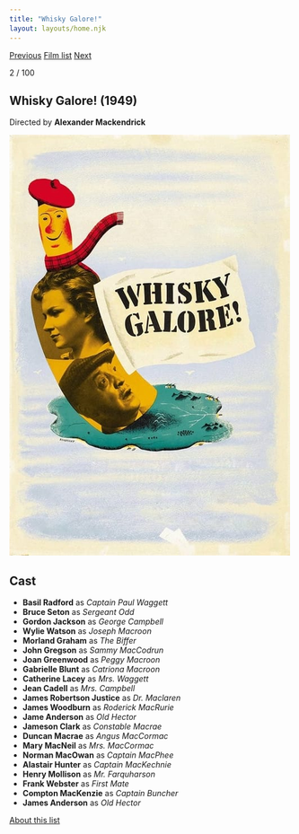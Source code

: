```yaml
---
title: "Whisky Galore!"
layout: layouts/home.njk
---
```


<nav class="films">
  <a class="prev" href="../its-a-wonderful-life">Previous</a>
  <a href="../">Film list</a>
  <a class="next" href="../la-strada">Next</a>
</nav>

<p>2 / 100</p>

<article class="film">
  <h1>Whisky Galore! (1949)</h1>

  <p class="director">
    Directed by <strong>Alexander Mackendrick</strong>
  </p>

  <img src="../films/posters/whisky-galore.jpg" alt="">

  <h2>
    Cast
  </h2>
  <ul>
    <li><strong>Basil Radford</strong> as <em>Captain Paul Waggett</em></li>
<li><strong>Bruce Seton</strong> as <em>Sergeant Odd</em></li>
<li><strong>Gordon Jackson</strong> as <em>George Campbell</em></li>
<li><strong>Wylie Watson</strong> as <em>Joseph Macroon</em></li>
<li><strong>Morland Graham</strong> as <em>The Biffer</em></li>
<li><strong>John Gregson</strong> as <em>Sammy MacCodrun</em></li>
<li><strong>Joan Greenwood</strong> as <em>Peggy Macroon</em></li>
<li><strong>Gabrielle Blunt</strong> as <em>Catriona Macroon</em></li>
<li><strong>Catherine Lacey</strong> as <em>Mrs. Waggett</em></li>
<li><strong>Jean Cadell</strong> as <em>Mrs. Campbell</em></li>
<li><strong>James Robertson Justice</strong> as <em>Dr. Maclaren</em></li>
<li><strong>James Woodburn</strong> as <em>Roderick MacRurie</em></li>
<li><strong>Jame Anderson</strong> as <em>Old Hector</em></li>
<li><strong>Jameson Clark</strong> as <em>Constable Macrae</em></li>
<li><strong>Duncan Macrae</strong> as <em>Angus MacCormac</em></li>
<li><strong>Mary MacNeil</strong> as <em>Mrs. MacCormac</em></li>
<li><strong>Norman MacOwan</strong> as <em>Captain MacPhee</em></li>
<li><strong>Alastair Hunter</strong> as <em>Captain MacKechnie</em></li>
<li><strong>Henry Mollison</strong> as <em>Mr. Farquharson</em></li>
<li><strong>Frank Webster</strong> as <em>First Mate</em></li>
<li><strong>Compton MacKenzie</strong> as <em>Captain Buncher</em></li>
<li><strong>James Anderson</strong> as <em>Old Hector</em></li>
  </ul>
</article>
<footer>
  <a href="../about">About this list</a>
</footer>
